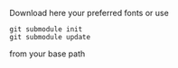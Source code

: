 Download here your preferred fonts or use

```
git submodule init
git submodule update
```
from your base path
